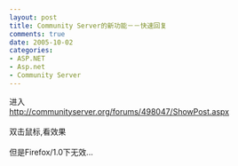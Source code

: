 ```yaml
---
layout: post
title: Community Server的新功能－－快速回复
comments: true
date: 2005-10-02
categories:
- ASP.NET
- Asp.net
- Community Server
---
```


<p>进入<br /><a href="http://communityserver.org/forums/498047/ShowPost.aspx">http://communityserver.org/forums/498047/ShowPost.aspx</a><br /><br />双击鼠标,看效果<br /><br />但是Firefox/1.0下无效...</p>				
